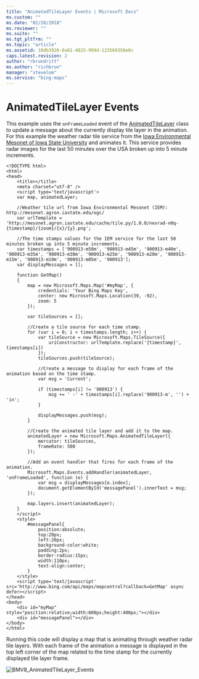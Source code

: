 ```yaml
---
title: "AnimatedTileLayer Events | Microsoft Docs"
ms.custom: ""
ms.date: "02/28/2018"
ms.reviewer: ""
ms.suite: ""
ms.tgt_pltfrm: ""
ms.topic: "article"
ms.assetid: 10db3926-0a81-4825-999d-123569350e0c
caps.latest.revision: 2
author: "rbrundritt"
ms.author: "richbrun"
manager: "stevelom"
ms.service: "bing-maps"
---
```

# AnimatedTileLayer Events
This example uses the `onFrameLoaded` event of the [AnimatedTileLayer](../../map-control-api/animatedtilelayer-class.md) class to update a message about the currently display tile layer in the animation. For this example the weather radar tile service from the [Iowa Environmental Mesonet of Iowa State University](http://www.mesonet.agron.iastate.edu/ogc/) and animates it. This service provides radar images for the last 50 minutes over the USA broken up into 5 minute increments. 

```
<!DOCTYPE html>
<html>
<head>
    <title></title>
    <meta charset="utf-8" />
	<script type='text/javascript'>
    var map, animatedLayer;

    //Weather tile url from Iowa Environmental Mesonet (IEM): http://mesonet.agron.iastate.edu/ogc/
    var urlTemplate = 'http://mesonet.agron.iastate.edu/cache/tile.py/1.0.0/nexrad-n0q-{timestamp}/{zoom}/{x}/{y}.png';

    //The time stamps values for the IEM service for the last 50 minutes broken up into 5 minute increments.
    var timestamps = ['900913-m50m', '900913-m45m', '900913-m40m', '900913-m35m', '900913-m30m', '900913-m25m', '900913-m20m', '900913-m15m', '900913-m10m', '900913-m05m', '900913'];
    var displayMessages = [];

    function GetMap()
    {
        map = new Microsoft.Maps.Map('#myMap', {
            credentials: 'Your Bing Maps Key',
            center: new Microsoft.Maps.Location(39, -92),
            zoom: 5
        });

        var tileSources = [];

        //Create a tile source for each time stamp.
        for (var i = 0; i < timestamps.length; i++) {
            var tileSource = new Microsoft.Maps.TileSource({
                uriConstructor: urlTemplate.replace('{timestamp}', timestamps[i])
            });
            tileSources.push(tileSource);

            //Create a message to display for each frame of the animation based on the time stamp.
            var msg = 'Current';

            if (timestamps[i] != '900913') {
                msg += ' -' + timestamps[i].replace('900913-m', '') + 'in';
            }

            displayMessages.push(msg);
        }

        //Create the animated tile layer and add it to the map.
        animatedLayer = new Microsoft.Maps.AnimatedTileLayer({
            mercator: tileSources,
            frameRate: 500
        });

        //Add an event handler that fires for each frame of the animation.
        Microsoft.Maps.Events.addHandler(animatedLayer, 'onFrameLoaded', function (e) {
            var msg = displayMessages[e.index];
            document.getElementById('messagePanel').innerText = msg;
        });

        map.layers.insert(animatedLayer);
    }
    </script>
    <style>
        #messagePanel{
            position:absolute;
            top:20px;
            left:20px;
            background-color:white;
            padding:2px;
            border-radius:15px;
            width:110px;
            text-align:center;
        }
    </style>
    <script type='text/javascript' src='http://www.bing.com/api/maps/mapcontrol?callback=GetMap' async defer></script>
</head>
<body>
    <div id="myMap" style="position:relative;width:600px;height:400px;"></div>
    <div id="messagePanel"></div>
</body>
</html>
```

Running this code will display a map that is animating through weather radar tile layers. With each frame of the animation a message is displayed in the top left corner of the map related to the time stamp for the currently displayed tile layer frame. 

![BMV8_AnimatedTileLayer_Events](../v8-web-control/media/bmv8-animatedtilelayer-events.PNG)
